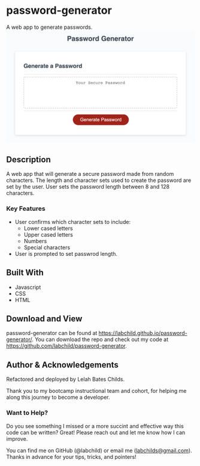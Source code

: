 # password-generator
A web app to generate passwords.
![password-generator preview](./assets/pass-gen-preview.png)

## Description
A web app that will generate a secure password made from random characters. The length and character sets used to create the password are set by the user. User sets the password length between 8 and 128 characters.

### Key Features
* User confirms which character sets to include:
    * Lower cased letters
    * Upper cased letters
    * Numbers
    * Special characters
* User is prompted to set passwrod length.

## Built With
* Javascript
* CSS
* HTML

## Download and View
password-generator can be found at https://labchild.github.io/password-generator/.
You can download the repo and check out my code at https://github.com/labchild/password-generator.

## Author & Acknowledgements
Refactored and deployed by Lelah Bates Childs.

Thank you to my bootcamp instructional team and cohort, for helping me along this journey to become a developer.

### Want to Help?
Do you see something I missed or a more succint and effective way this code can be written? Great! Please reach out and let me know how I can improve.

You can find me on GitHub (@labchild) or email me (labchilds@gmail.com). Thanks in advance for your tips, tricks, and pointers!